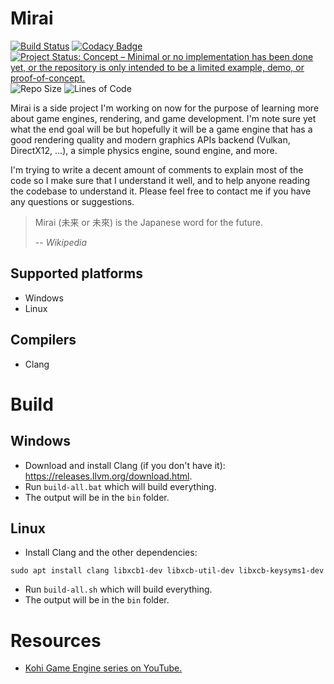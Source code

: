# Mirai
[![Build Status](https://github.com/WaleedYaser/mirai/workflows/build/badge.svg)](https://github.com/WaleedYaser/mirai/actions)
[![Codacy Badge](https://app.codacy.com/project/badge/Grade/c19ca50a0d7e4f32a11b90e779a22210)](https://www.codacy.com/gh/WaleedYaser/mirai/dashboard?utm_source=github.com&amp;utm_medium=referral&amp;utm_content=WaleedYaser/mirai&amp;utm_campaign=Badge_Grade)
[![Project Status: Concept – Minimal or no implementation has been done yet, or the repository is only intended to be a limited example, demo, or proof-of-concept.](https://www.repostatus.org/badges/latest/concept.svg)](https://www.repostatus.org/#concept)
![Repo Size](https://img.shields.io/github/repo-size/WaleedYaser/mirai)
![Lines of Code](https://img.shields.io/tokei/lines/github/WaleedYaser/mirai)



Mirai is a side project I'm working on now for the purpose of learning more about game engines, rendering, and game development. I'm note sure yet what the end goal will be but hopefully it will be a game engine that has a good rendering quality and modern graphics APIs backend (Vulkan, DirectX12, ...), a simple physics engine, sound engine, and more.

I'm trying to write a decent amount of comments to explain most of the code so I make sure that I understand it well, and to help anyone reading the codebase to understand it. Please feel free to contact me if you have any questions or suggestions.

> Mirai (未来 or 未來) is the Japanese word for the future.
>
> -- <cite>Wikipedia</cite>

## Supported platforms
- Windows
- Linux

## Compilers
- Clang

# Build
## Windows
- Download and install Clang (if you don't have it): https://releases.llvm.org/download.html.
- Run `build-all.bat` which will build everything.
- The output will be in the `bin` folder.

## Linux
- Install Clang and the other dependencies:
```
sudo apt install clang libxcb1-dev libxcb-util-dev libxcb-keysyms1-dev
```
- Run `build-all.sh` which will build everything.
- The output will be in the `bin` folder.

# Resources
- [Kohi Game Engine series on YouTube.](https://www.youtube.com/playlist?list=PLv8Ddw9K0JPg1BEO-RS-0MYs423cvLVtj)